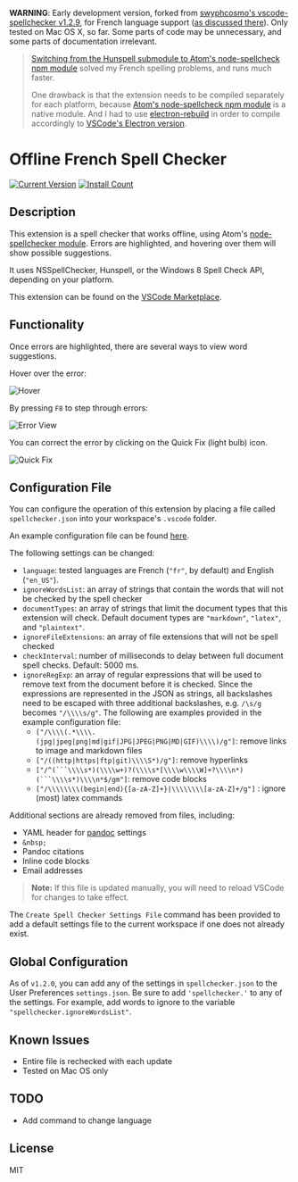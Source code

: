 **WARNING**: Early development version, forked from [swyphcosmo's vscode-spellchecker v1.2.9](https://marketplace.visualstudio.com/items?itemName=swyphcosmo.spellchecker), for French language support ([as discussed there](https://github.com/swyphcosmo/vscode-spellchecker/issues/31)). Only tested on Mac OS X, so far. Some parts of code may be unnecessary, and some parts of documentation irrelevant.

> [Switching from the Hunspell submodule to Atom's node-spellcheck npm module](https://github.com/adrienjoly/vscode-spellchecker/commit/66b18efbc513265580f34d041da0a29d58c3eba5) solved my French spelling problems, and runs much faster.
> 
> One drawback is that the extension needs to be compiled separately for each platform, because [Atom's node-spellcheck npm module](https://github.com/atom/node-spellchecker) is a native module. And I had to use [electron-rebuild](https://github.com/electron/electron/blob/master/docs/tutorial/using-native-node-modules.md#the-easy-way) in order to compile accordingly to [VSCode's Electron version](https://code.visualstudio.com/docs/extensions/patterns-and-principles#_common-questions).

# Offline French Spell Checker

[![Current Version](http://vsmarketplacebadge.apphb.com/version/adrienjoly.vscode-spellchecker-fr.svg)](https://marketplace.visualstudio.com/items?itemName=adrienjoly.vscode-spellchecker-fr)
[![Install Count](http://vsmarketplacebadge.apphb.com/installs/adrienjoly.vscode-spellchecker-fr.svg)](https://marketplace.visualstudio.com/items?itemName=adrienjoly.vscode-spellchecker-fr)

## Description 

This extension is a spell checker that works offline, using Atom's [node-spellchecker module](https://github.com/atom/node-spellchecker). Errors are highlighted, and hovering over them will show possible suggestions.

It uses NSSpellChecker, Hunspell, or the Windows 8 Spell Check API, depending on your platform.

This extension can be found on the [VSCode Marketplace](https://marketplace.visualstudio.com/items?itemName=adrienjoly.vscode-spellchecker-fr).

## Functionality

Once errors are highlighted, there are several ways to view word suggestions.

Hover over the error: 

![Hover](images/hover-view.png)

By pressing `F8` to step through errors:

![Error View](images/error-view.png)

You can correct the error by clicking on the Quick Fix (light bulb) icon. 

![Quick Fix](images/making-corrections.gif)

## Configuration File

You can configure the operation of this extension by placing a file called `spellchecker.json` into your workspace's `.vscode` folder.

An example configuration file can be found [here](https://github.com/adrienjoly/vscode-spellchecker/blob/samples/en/.vscode/spellchecker.json). 

The following settings can be changed:

* `language`: tested languages are French (`"fr"`, by default) and English (`"en_US"`).
* `ignoreWordsList`: an array of strings that contain the words that will not be checked by the spell checker
* `documentTypes`: an array of strings that limit the document types that this extension will check. Default document types are `"markdown"`, `"latex"`, and `"plaintext"`.
* `ignoreFileExtensions`: an array of file extensions that will not be spell checked
* `checkInterval`: number of milliseconds to delay between full document spell checks. Default: 5000 ms.
* `ignoreRegExp`: an array of regular expressions that will be used to remove text from the document before it is checked. Since the expressions are represented in the JSON as strings, all backslashes need to be escaped with three additional backslashes, e.g. `/\s/g` becomes `"/\\\\s/g"`. The following are examples provided in the example configuration file:
	* `["/\\\\(.*\\\\.(jpg|jpeg|png|md|gif|JPG|JPEG|PNG|MD|GIF)\\\\)/g"]`: remove links to image and markdown files
	* `["/((http|https|ftp|git)\\\\S*)/g"]`: remove hyperlinks
	* `["/^(```\\\\s*)(\\\\w+)?(\\\\s*[\\\\w\\\\W]+?\\\\n*)(```\\\\s*)\\\\n*$/gm"]`: remove code blocks
	* `["/\\\\\\\\(begin|end){[a-zA-Z]+}|\\\\\\\\[a-zA-Z]+/g"]` : ignore (most) latex commands

Additional sections are already removed from files, including:

* YAML header for [pandoc](http://pandoc.org/) settings
* `&nbsp;`
* Pandoc citations 
* Inline code blocks
* Email addresses

>**Note:** If this file is updated manually, you will need to reload VSCode for changes to take effect.

The `Create Spell Checker Settings File` command has been provided to add a default settings file to the current workspace if one does not already exist.

## Global Configuration

As of `v1.2.0`, you can add any of the settings in `spellchecker.json` to the User Preferences `settings.json`. Be sure to add `'spellchecker.'` to any of the settings. For example, add words to ignore to the variable `"spellchecker.ignoreWordsList"`.

## Known Issues

* Entire file is rechecked with each update
* Tested on Mac OS only

## TODO

* Add command to change language

## License

MIT
